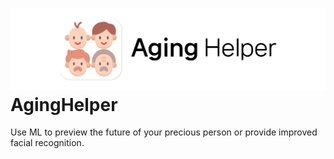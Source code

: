 ![](./img/ic_slogan.png)
AgingHelper
=
Use ML to preview the future of your precious person or provide improved facial recognition.
